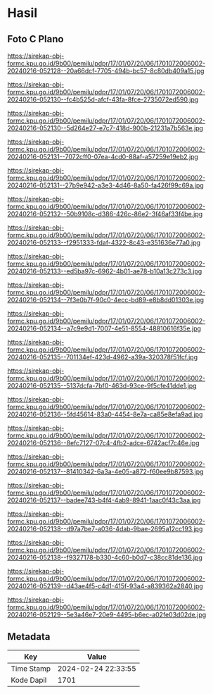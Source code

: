 # Hasil

## Foto C Plano

https://sirekap-obj-formc.kpu.go.id/9b00/pemilu/pdpr/17/01/07/20/06/1701072006002-20240216-052128--20a66dcf-7705-494b-bc57-8c80db409a15.jpg

https://sirekap-obj-formc.kpu.go.id/9b00/pemilu/pdpr/17/01/07/20/06/1701072006002-20240216-052130--fc4b525d-afcf-43fa-8fce-2735072ed590.jpg

https://sirekap-obj-formc.kpu.go.id/9b00/pemilu/pdpr/17/01/07/20/06/1701072006002-20240216-052130--5d264e27-e7c7-418d-900b-21231a7b563e.jpg

https://sirekap-obj-formc.kpu.go.id/9b00/pemilu/pdpr/17/01/07/20/06/1701072006002-20240216-052131--7072cff0-07ea-4cd0-88af-a57259e19eb2.jpg

https://sirekap-obj-formc.kpu.go.id/9b00/pemilu/pdpr/17/01/07/20/06/1701072006002-20240216-052131--27b9e942-a3e3-4d46-8a50-fa426f99c69a.jpg

https://sirekap-obj-formc.kpu.go.id/9b00/pemilu/pdpr/17/01/07/20/06/1701072006002-20240216-052132--50b9108c-d386-426c-86e2-3f46af33f4be.jpg

https://sirekap-obj-formc.kpu.go.id/9b00/pemilu/pdpr/17/01/07/20/06/1701072006002-20240216-052133--f2951333-fdaf-4322-8c43-e351636e77a0.jpg

https://sirekap-obj-formc.kpu.go.id/9b00/pemilu/pdpr/17/01/07/20/06/1701072006002-20240216-052133--ed5ba97c-6962-4b01-ae78-b10a13c273c3.jpg

https://sirekap-obj-formc.kpu.go.id/9b00/pemilu/pdpr/17/01/07/20/06/1701072006002-20240216-052134--7f3e0b7f-90c0-4ecc-bd89-e8b8dd01303e.jpg

https://sirekap-obj-formc.kpu.go.id/9b00/pemilu/pdpr/17/01/07/20/06/1701072006002-20240216-052134--a7c9e9d1-7007-4e51-8554-48810616f35e.jpg

https://sirekap-obj-formc.kpu.go.id/9b00/pemilu/pdpr/17/01/07/20/06/1701072006002-20240216-052135--701134ef-423d-4962-a39a-320378f51fcf.jpg

https://sirekap-obj-formc.kpu.go.id/9b00/pemilu/pdpr/17/01/07/20/06/1701072006002-20240216-052135--5137dcfa-7bf0-463d-93ce-9f5cfe41dde1.jpg

https://sirekap-obj-formc.kpu.go.id/9b00/pemilu/pdpr/17/01/07/20/06/1701072006002-20240216-052136--5fd45614-83a0-4454-8e7a-ca85e8efa9ad.jpg

https://sirekap-obj-formc.kpu.go.id/9b00/pemilu/pdpr/17/01/07/20/06/1701072006002-20240216-052136--8efc7127-07c4-4fb2-adce-6742acf7c46e.jpg

https://sirekap-obj-formc.kpu.go.id/9b00/pemilu/pdpr/17/01/07/20/06/1701072006002-20240216-052137--81410342-6a3a-4e05-a872-f60ee9b87593.jpg

https://sirekap-obj-formc.kpu.go.id/9b00/pemilu/pdpr/17/01/07/20/06/1701072006002-20240216-052137--badee743-b4f4-4ab9-8941-1aac0f43c3aa.jpg

https://sirekap-obj-formc.kpu.go.id/9b00/pemilu/pdpr/17/01/07/20/06/1701072006002-20240216-052138--d97a7be7-a036-4dab-9bae-2695a12cc193.jpg

https://sirekap-obj-formc.kpu.go.id/9b00/pemilu/pdpr/17/01/07/20/06/1701072006002-20240216-052138--f9327178-b330-4c60-b0d7-c38cc81de136.jpg

https://sirekap-obj-formc.kpu.go.id/9b00/pemilu/pdpr/17/01/07/20/06/1701072006002-20240216-052139--d43ae4f5-c4d1-415f-93a4-a839362a2840.jpg

https://sirekap-obj-formc.kpu.go.id/9b00/pemilu/pdpr/17/01/07/20/06/1701072006002-20240216-052129--5e3a46e7-20e9-4495-b6ec-a02fe03d02de.jpg


## Metadata

| Key        | Value               |
| ---------- | ------------------- |
| Time Stamp | 2024-02-24 22:33:55 |
| Kode Dapil | 1701                |




